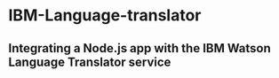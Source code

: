 # IBM-Language-translator

## Integrating a Node.js app with the IBM Watson Language Translator service
